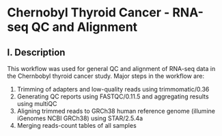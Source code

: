 # Chernobyl Thyroid Cancer - RNA-seq QC and Alignment
## I. Description
This workflow was used for general QC and alignment of RNA-seq data in the Chernbobyl thyroid cancer study.
Major steps in the workflow are:
1) Trimming of adapters and low-quality reads using trimmomatic/0.36
2) Generating QC reports using FASTQC/0.11.5 and aggregating results using multiQC
3) Aligning trimmed reads to GRCh38 human reference genome (illumine iGenomes NCBI GRCh38) using STAR/2.5.4a
4) Merging reads-count tables of all samples
